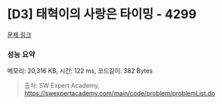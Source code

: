 # [D3] 태혁이의 사랑은 타이밍 - 4299 

[문제 링크](https://swexpertacademy.com/main/code/problem/problemDetail.do?contestProbId=AWLv6mx6htoDFAVV) 

### 성능 요약

메모리: 20,316 KB, 시간: 122 ms, 코드길이: 382 Bytes



> 출처: SW Expert Academy, https://swexpertacademy.com/main/code/problem/problemList.do